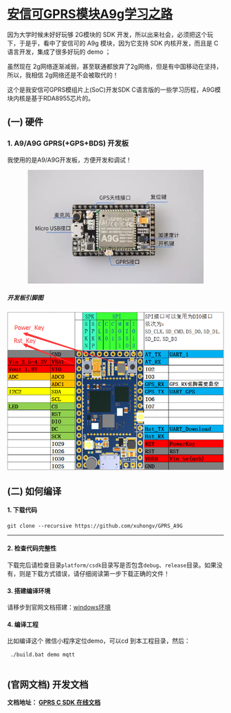 [安信可GPRS模块A9g学习之路](https://github.com/xuhongv/GPRS_A9G)
=====

因为大学时候未好好玩够 2G模块的 SDK 开发，所以出来社会，必须把这个玩下，于是乎，看中了安信可的 A9g 模块，因为它支持 SDK 内核开发，而且是 C 语言开发，集成了很多好玩的 demo ；

虽然现在 2g网络逐渐减弱，甚至联通都放弃了2g网络，但是有中国移动在坚持，所以，我相信 2g网络还是不会被取代的！

这个是我安信可GPRS模组片上(SoC)开发SDK C语言版的一些学习历程，A9G模块内核是基于RDA8955芯片的。


## (一) 硬件



### 1. A9/A9G GPRS(+GPS+BDS) 开发板


我使用的是A9/A9G开发板，方便开发和调试！

<p align="center">
<img src ="./doc/assets/A9G_dev.png"/>
</p>


##### 开发板引脚图

<p align="center">
<img src ="./doc/assets/sheet.png"/>
</p>


## (二) 如何编译


#### 1. 下载代码

```
git clone --recursive https://github.com/xuhongv/GPRS_A9G
```
---

#### 2. 检查代码完整性

下载完后请检查目录`platform/csdk`目录写是否包含`debug`、`release`目录。如果没有，则是下载方式错误，请仔细阅读第一步下载正确的文件！

#### 3. 搭建编译环境

请移步到官网文档搭建：[windows环境](https://ai-thinker-open.github.io/GPRS_C_SDK_DOC/zh/c-sdk/kai-fa-huan-jing-an-zhuang.html)

#### 4. 编译工程

比如编译这个 微信小程序定位demo，可以cd 到本工程目录，然后：

```
 ./build.bat demo mqtt
 
```

## (官网文档) 开发文档


**文档地址： [GPRS C SDK 在线文档](https://ai-thinker-open.github.io/GPRS_C_SDK_DOC/zh/)**


